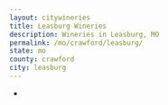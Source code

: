 ```yaml
---
layout: citywineries
title: Leasburg Wineries
description: Wineries in Leasburg, MO
permalink: /mo/crawford/leasburg/
state: mo
county: crawford
city: leasburg
---
```

-
